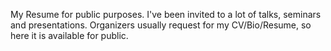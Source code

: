 My Resume for public purposes. I've been invited to a lot of talks, seminars and presentations. Organizers usually request for my CV/Bio/Resume, so here it is available for public.
